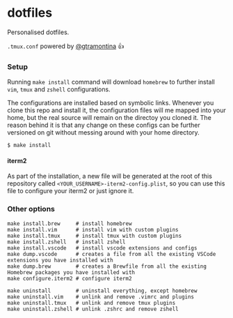 dotfiles
========

Personalised dotfiles.

`.tmux.conf` powered by [@gtramontina](https://github.com/gtramontina) :+1:

### Setup

Running `make install` command will download `homebrew` to further install `vim`, `tmux` and `zshell` configurations.

The configurations are installed based on symbolic links. Whenever you clone this repo and install it, the configuration files will me mapped into your home, but the real source will remain on the directoy you cloned it. The reason behind it is that any change on these configs can be further versioned on git without messing around with your home directory.

```
$ make install
```

#### iterm2

As part of the installation, a new file will be generated at the root of this
repository called `<YOUR_USERNAME>-iterm2-config.plist`, so you can use this file to
configure your iterm2 or just ignore it.

### Other options

```
make install.brew     # install homebrew
make install.vim      # install vim with custom plugins
make install.tmux     # install tmux with custom plugins
make install.zshell   # install zshell
make install.vscode   # install vscode extensions and configs
make dump.vscode      # creates a file from all the existing VSCode extensions you have installed with
make dump.brew        # creates a Brewfile from all the existing Homebrew packages you have installed with
make configure.iterm2 # configure iterm2

make uninstall        # uninstall everything, except homebrew
make uninstall.vim    # unlink and remove .vimrc and plugins
make uninstall.tmux   # unlink and remove tmux plugins
make uninstall.zshell # unlink .zshrc and remove zshell
```
